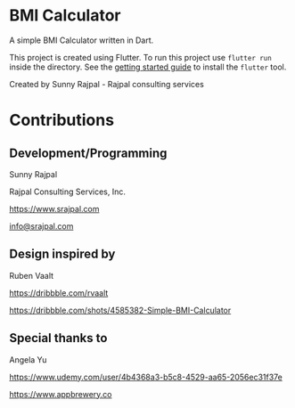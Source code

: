 BMI Calculator
==============

A simple BMI Calculator written in Dart.

This project is created using Flutter. To run this project use `flutter run` inside the directory. 
See the [getting started
guide](https://flutter.dev/getting-started/) to install the `flutter` tool.

Created by Sunny Rajpal - Rajpal consulting services

# Contributions

## Development/Programming
Sunny Rajpal

Rajpal Consulting Services, Inc.

https://www.srajpal.com

info@srajpal.com


## Design inspired by
Ruben Vaalt

https://dribbble.com/rvaalt

https://dribbble.com/shots/4585382-Simple-BMI-Calculator


## Special thanks to
Angela Yu

https://www.udemy.com/user/4b4368a3-b5c8-4529-aa65-2056ec31f37e

https://www.appbrewery.co


